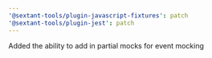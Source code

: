 ```yaml
---
'@sextant-tools/plugin-javascript-fixtures': patch
'@sextant-tools/plugin-jest': patch
---
```


Added the ability to add in partial mocks for event mocking
